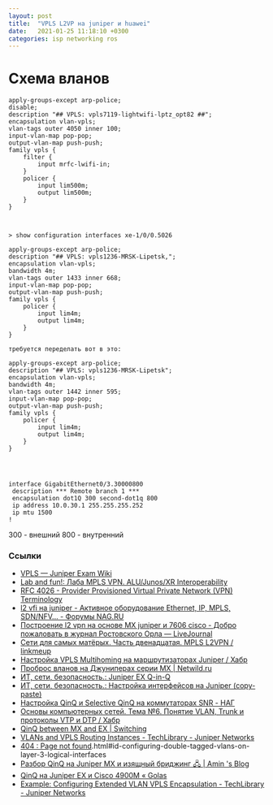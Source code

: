 ```yaml
---
layout: post
title:  "VPLS L2VP на juniper и huawei"
date:   2021-01-25 11:18:10 +0300
categories: isp networking ros
---
```


# Схема вланов #

```
apply-groups-except arp-police;
disable;
description "## VPLS: vpls7119-lightwifi-lptz_opt82 ##";
encapsulation vlan-vpls;
vlan-tags outer 4050 inner 100;
input-vlan-map pop-pop;
output-vlan-map push-push;
family vpls {
    filter {
        input mrfc-lwifi-in;
    }
    policer {
        input lim500m;
        output lim500m;
    }
}



> show configuration interfaces xe-1/0/0.5026

apply-groups-except arp-police;
description "## VPLS: vpls1236-MRSK-Lipetsk,";
encapsulation vlan-vpls;
bandwidth 4m;
vlan-tags outer 1433 inner 668;
input-vlan-map pop-pop;
output-vlan-map push-push;
family vpls {
    policer {
        input lim4m;
        output lim4m;
    }
}

требуется переделать вот в это:

apply-groups-except arp-police;
description "## VPLS: vpls1236-MRSK-Lipetsk";
encapsulation vlan-vpls;
bandwidth 4m;
vlan-tags outer 1442 inner 595;
input-vlan-map pop-pop;
output-vlan-map push-push;
family vpls {
    policer {
        input lim4m;
        output lim4m;
    }
}




interface GigabitEthernet0/3.30000800
 description *** Remote branch 1 ***
 encapsulation dot1Q 300 second-dot1q 800
 ip address 10.0.30.1 255.255.255.252
 ip mtu 1500
!
```
300 - внешний
800 - внутренний


### Ссылки

+ [VPLS — Juniper Exam Wiki](https://juniper-exam.ru/wiki/VPLS)
+ [Lab and fun!: Лаба MPLS VPN. ALU/Junos/XR Interoperability](http://www.labnfun.ru/2016/08/mpls-vpn-alujunosxr-interoperability.html)
+ [RFC 4026 - Provider Provisioned Virtual Private Network (VPN) Terminology](https://tools.ietf.org/html/rfc4026)
+ [l2 vfi на juniper - Активное оборудование Ethernet, IP, MPLS, SDN/NFV... - Форумы NAG.RU](https://forum.nag.ru/index.php?/topic/74829-l2-vfi-na-juniper/)
+ [Построение l2 vpn на основе MX juniper и 7606 cisco - Добро пожаловать в журнал Ростовского Орла — LiveJournal](https://eagle-rost.livejournal.com/54219.html)
+ [Сети для самых матёрых. Часть двенадцатая. MPLS L2VPN / linkmeup](https://linkmeup.ru/blog/261.html)
+ [Настройка VPLS Multihoming на маршрутизаторах Juniper / Хабр](https://habr.com/ru/post/259645/)
+ [Проброс вланов на Джуниперах серии MX | Netwild.ru](http://netwild.ru/juniper_mx_vlan/)
+ [ИТ, сети, безопасность.: Juniper EX Q-in-Q](https://show-route.blogspot.com/2017/02/juniper-ex-q-in-q.html)
+ [ИТ, сети, безопасность.: Настройка интерфейсов на Juniper (copy-paste)](https://show-route.blogspot.com/2015/07/juniper-copy-paste.html)
+ [Настройка QinQ и Selective QinQ на коммутаторах SNR - НАГ](https://shop.nag.ru/article/snr_switch_qinq_selective_qinq)
+ [Основы компьютерных сетей. Тема №6. Понятие VLAN, Trunk и протоколы VTP и DTP / Хабр](https://habr.com/ru/post/319080/)
+ [QinQ between MX and EX | Switching](https://community.juniper.net/communities/community-home/digestviewer/viewthread?MID=66045)
+ [VLANs and VPLS Routing Instances - TechLibrary - Juniper Networks](https://www.juniper.net/documentation/en_US/junos/topics/topic-map/vlans-and-vpls.html)
+ [404 : Page not found](https://www.juniper.net/documentation/en_US/junos/topics/topic-map/tagged-vlans).html#id-configuring-double-tagged-vlans-on-layer-3-logical-interfaces
+ [Разбор QinQ на Juniper MX и изящный бриджинг 🖧 | Amin 's Blog](https://aminux.wordpress.com/2017/10/11/juniper-mx80-mx960-mx-qinq-non-loop/)
+ [QinQ на Juniper EX и Cisco 4900M « Golas](http://www.golas.ru/blog/qinq-na-juniper-ex/)
+ [Example: Configuring Extended VLAN VPLS Encapsulation - TechLibrary - Juniper Networks](https://www.juniper.net/documentation/en_US/junos/topics/example/vpls-security-extended-vlan-encapsulation-configuring-cli.html)